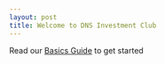 ```yaml
---
layout: post
title: Welcome to DNS Investment Club
---
```


Read our [Basics Guide]() to get started
